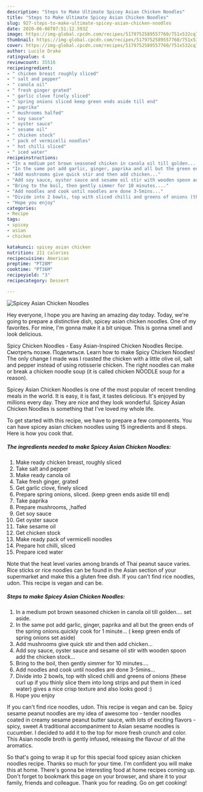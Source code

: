 ```yaml
---
description: "Steps to Make Ultimate Spicey Asian Chicken Noodles"
title: "Steps to Make Ultimate Spicey Asian Chicken Noodles"
slug: 927-steps-to-make-ultimate-spicey-asian-chicken-noodles
date: 2020-06-06T07:51:12.593Z
image: https://img-global.cpcdn.com/recipes/5179752589557760/751x532cq70/spicey-asian-chicken-noodles-recipe-main-photo.jpg
thumbnail: https://img-global.cpcdn.com/recipes/5179752589557760/751x532cq70/spicey-asian-chicken-noodles-recipe-main-photo.jpg
cover: https://img-global.cpcdn.com/recipes/5179752589557760/751x532cq70/spicey-asian-chicken-noodles-recipe-main-photo.jpg
author: Lucile Drake
ratingvalue: 4
reviewcount: 35516
recipeingredient:
- " chicken breast roughly sliced"
- " salt and pepper"
- " canola oil"
- " fresh ginger grated"
- " garlic clove finely sliced"
- " spring onions sliced keep green ends aside till end"
- " paprika"
- " mushrooms halfed"
- " soy sauce"
- " oyster sauce"
- " sesame oil"
- " chicken stock"
- " pack of vermicelli noodles"
- " hot chilli sliced"
- " iced water"
recipeinstructions:
- "In a medium pot brown seasoned chicken in canola oil till golden.... set aside."
- "In the same pot add garlic, ginger, paprika and all but the green ends of the spring onions.quickly cook for 1 minute... ( keep green ends of spring onions set aside)"
- "Add mushrooms give quick stir and then add chicken..."
- "Add soy sauce, oyster sauce and sesame oil stir with wooden spoon add the chicken stock..."
- "Bring to the boil, then gently simmer for 10 minutes...."
- "Add noodles and cook until noodles are done 3-5mins..."
- "Divide into 2 bowls, top with sliced chilli and greens of onions (these curl up if you thinly slice them into long strips and put them in iced water) gives a nice crisp texture and also looks good :)"
- "Hope you enjoy"
categories:
- Recipe
tags:
- spicey
- asian
- chicken

katakunci: spicey asian chicken 
nutrition: 211 calories
recipecuisine: American
preptime: "PT28M"
cooktime: "PT36M"
recipeyield: "3"
recipecategory: Dessert

---
```



![Spicey Asian Chicken Noodles](https://img-global.cpcdn.com/recipes/5179752589557760/751x532cq70/spicey-asian-chicken-noodles-recipe-main-photo.jpg)

Hey everyone, I hope you are having an amazing day today. Today, we're going to prepare a distinctive dish, spicey asian chicken noodles. One of my favorites. For mine, I'm gonna make it a bit unique. This is gonna smell and look delicious.

Spicy Chicken Noodles - Easy Asian-Inspired Chicken Noodles Recipe. Смотреть позже. Поделиться. Learn how to make Spicy Chicken Noodles! The only change I made was I roasted the chicken with a little olive oil, salt and pepper instead of using rotisserie chicken. The right noodles can make or break a chicken noodle soup (it is called chicken NOODLE soup for a reason).

Spicey Asian Chicken Noodles is one of the most popular of recent trending meals in the world. It is easy, it is fast, it tastes delicious. It's enjoyed by millions every day. They are nice and they look wonderful. Spicey Asian Chicken Noodles is something that I've loved my whole life.


To get started with this recipe, we have to prepare a few components. You can have spicey asian chicken noodles using 15 ingredients and 8 steps. Here is how you cook that.

<!--inarticleads1-->

##### The ingredients needed to make Spicey Asian Chicken Noodles:

1. Make ready  chicken breast, roughly sliced
1. Take  salt and pepper
1. Make ready  canola oil
1. Take  fresh ginger, grated
1. Get  garlic clove, finely sliced
1. Prepare  spring onions, sliced. (keep green ends aside till end)
1. Take  paprika
1. Prepare  mushrooms, ,halfed
1. Get  soy sauce
1. Get  oyster sauce
1. Take  sesame oil
1. Get  chicken stock
1. Make ready  pack of vermicelli noodles
1. Prepare  hot chilli, sliced
1. Prepare  iced water


Note that the heat level varies among brands of Thai peanut sauce varies. Rice sticks or rice noodles can be found in the Asian section of your supermarket and make this a gluten free dish. If you can&#39;t find rice noodles, udon. This recipe is vegan and can be. 

<!--inarticleads2-->

##### Steps to make Spicey Asian Chicken Noodles:

1. In a medium pot brown seasoned chicken in canola oil till golden.... set aside.
1. In the same pot add garlic, ginger, paprika and all but the green ends of the spring onions.quickly cook for 1 minute... ( keep green ends of spring onions set aside)
1. Add mushrooms give quick stir and then add chicken...
1. Add soy sauce, oyster sauce and sesame oil stir with wooden spoon add the chicken stock...
1. Bring to the boil, then gently simmer for 10 minutes....
1. Add noodles and cook until noodles are done 3-5mins...
1. Divide into 2 bowls, top with sliced chilli and greens of onions (these curl up if you thinly slice them into long strips and put them in iced water) gives a nice crisp texture and also looks good :)
1. Hope you enjoy


If you can&#39;t find rice noodles, udon. This recipe is vegan and can be. Spicy sesame peanut noodles are my idea of awesome too - tender noodles coated in creamy sesame peanut butter sauce, with lots of exciting flavors - spicy, sweet A traditional accompaniment to Asian sesame noodles is cucumber. I decided to add it to the top for more fresh crunch and color. This Asian noodle broth is gently infused, releasing the flavour of all the aromatics. 

So that's going to wrap it up for this special food spicey asian chicken noodles recipe. Thanks so much for your time. I'm confident you will make this at home. There's gonna be interesting food at home recipes coming up. Don't forget to bookmark this page on your browser, and share it to your family, friends and colleague. Thank you for reading. Go on get cooking!
